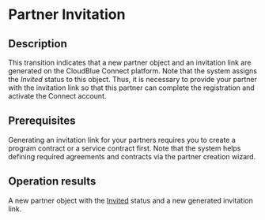# Partner Invitation
## Description
This transition indicates that a new partner object and an invitation link are generated on the CloudBlue Connect platform. Note that the system assigns the *Invited* status to this object. Thus, it is necessary to provide your partner with the invitation link so that this partner can complete the registration and activate the Connect account.
## Prerequisites
Generating an invitation link for your partners requires you to create a program contract or a service contract first. Note that the system helps defining required agreements and contracts via the partner creation wizard.
## Operation results
A new partner object with the [Invited](s-a-invited.html) status and a new generated invitation link.
